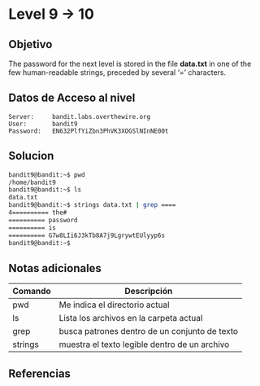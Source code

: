 # Level 9 -> 10

## Objetivo
The password for the next level is stored in the file **data.txt** in one of the few human-readable strings, preceded by several ‘=’ characters.

## Datos de Acceso al nivel
```
Server:     bandit.labs.overthewire.org
User:       bandit9
Password:   EN632PlfYiZbn3PhVK3XOGSlNInNE00t 
```

## Solucion
```bash
bandit9@bandit:~$ pwd  
/home/bandit9  
bandit9@bandit:~$ ls  
data.txt  
bandit9@bandit:~$ strings data.txt | grep ====  
4========== the#  
========== password  
========== is  
========== G7w8LIi6J3kTb8A7j9LgrywtEUlyyp6s  
bandit9@bandit:~$
```

## Notas adicionales
| Comando | Descripción  |
|---------|-----------------------------------------|
| pwd     | Me indica el directorio actual          |         
| ls      | Lista los archivos en la carpeta actual |
|grep|busca patrones dentro de un conjunto de texto|
|strings|muestra el texto legible dentro de un archivo|

## Referencias
